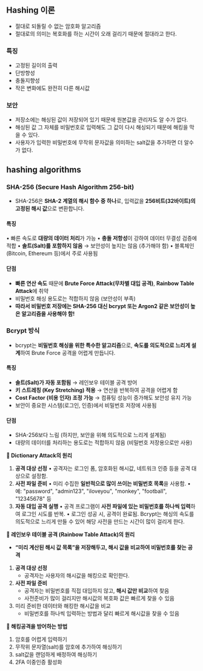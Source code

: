 ## Hashing 이론
- 절대로 되돌릴 수 없는 암호화 알고리즘
- 절대로의 의미는 복호화를 하는 시간이 오래 걸리기 때문에 절대라고 한다.

### 특징
- 고정된 길이의 출력
- 단방향성
- 충돌지향성
- 작은 변화에도 완전히 다른 해시값
### 보안
- 저장소에는 해싱된 값이 저장되어 있기 때문에 원본값을 관리자도 알 수가 없다.
- 해싱된 값 그 자체를 비밀번호로 입력해도 그 값이 다시 해싱되기 때문에 해킹을 막을 수 있다.
- 사용자가 입력한 비밀번호에 무작위 문자값을 의미하는 salt값을 추가하면 더 알수가 없다.

## hashing algorithms
### SHA-256 (Secure Hash Algorithm 256-bit)
- SHA-256은 **SHA-2 계열의 해시 함수 중 하나**로, 입력값을 **256비트(32바이트)의 고정된 해시 값**으로 변환합니다.
#### 특징
• 빠른 속도로 **대량의 데이터 처리**가 가능
• **충돌 저항성**이 강하여 데이터 무결성 검증에 적합
• **솔트(Salt)를 포함하지 않음** → 보안성이 높지는 않음 (추가해야 함)
• 블록체인(Bitcoin, Ethereum 등)에서 주로 사용됨
#### 단점
- **빠른 연산 속도** 때문에 **Brute Force Attack(무차별 대입 공격)**, **Rainbow Table Attack**에 취약
- 비밀번호 해싱 용도로는 적합하지 않음 (보안성이 부족)
- **따라서 비밀번호 저장에는 SHA-256 대신 bcrypt 또는 Argon2 같은 보안성이 높은 알고리즘을 사용해야 함!**

### Bcrypt 방식
- bcrypt는 **비밀번호 해싱을 위한 특수한 알고리즘**으로, **속도를 의도적으로 느리게 설계**하여 Brute Force 공격을 어렵게 만듭니다.
#### 특징
- **솔트(Salt)가 자동 포함됨** → 레인보우 테이블 공격 방어
- **키 스트레칭 (Key Stretching) 적용** → 연산을 반복하여 공격을 어렵게 함
- **Cost Factor (비용 인자) 조정 가능** → 컴퓨팅 성능이 증가해도 보안성 유지 가능
- 보안이 중요한 시스템(로그인, 인증)에서 비밀번호 저장에 사용됨
#### 단점
- SHA-256보다 느림 (하지만, 보안을 위해 의도적으로 느리게 설계됨)
- 대량의 데이터를 처리하는 용도로는 적합하지 않음 (비밀번호 저장용으로만 사용)

**🔹 Dictionary Attack의 원리**
1. **공격 대상 선정**
	• 공격자는 로그인 폼, 암호화된 해시값, 네트워크 인증 등을 공격 대상으로 설정함.
2. **사전 파일 준비**
	• 미리 수집한 **일반적으로 많이 쓰이는 비밀번호 목록**을 사용함.
	• 예: "password", "admin123", "iloveyou", "monkey", "football", "12345678" 등
3. **자동 대입 공격 실행**
	• 공격 프로그램이 **사전 파일에 있는 비밀번호를 하나씩 입력**하여 로그인 시도를 반복.
	• 로그인 성공 시, 공격이 완료됨.
	Bcrypt는 해싱의 속도를 의도적으로 느리게 만들 수 있어 해당 사전을 만드는 시간이 많이 걸리게 한다.

**🔹 레인보우 테이블 공격 (Rainbow Table Attack)의 원리**
- **“미리 계산된 해시 값 목록”을 저장해두고, 해시 값을 비교하여 비밀번호를 찾는 공격**
1. **공격 대상 선정**
	- 공격자는 사용자의 해시값을 해킹으로 확인한다.
2. **사전 파일 준비**
	- 공격자는 비밀번호를 직접 대입하지 않고, **해시 값만 비교**하여 찾음
	- 사전준비가 많이 걸리지만 해시값의 복호화 값은 빠르게 찾을 수 있음
3. 미리 준비한 데이터와 해킹한 해시값을 비교 
	- 비밀번호를 하나씩 입력하는 방법과 달리 빠르게 해시값을 찾을 수 있음

**🔹 해킹공격을 방어하는 방법**
1. 암호를 어렵게 입력하기
2. 무작위 문자열(salt)를 암호에 추가하여 해싱하기
3. salt값을 랜덤하게 배정하여 해싱하기
4. 2FA 이중인증 활성화


